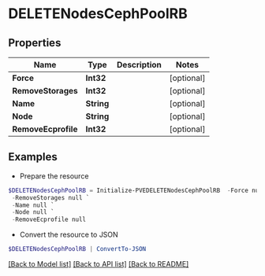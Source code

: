 # DELETENodesCephPoolRB
## Properties

Name | Type | Description | Notes
------------ | ------------- | ------------- | -------------
**Force** | **Int32** |  | [optional] 
**RemoveStorages** | **Int32** |  | [optional] 
**Name** | **String** |  | [optional] 
**Node** | **String** |  | [optional] 
**RemoveEcprofile** | **Int32** |  | [optional] 

## Examples

- Prepare the resource
```powershell
$DELETENodesCephPoolRB = Initialize-PVEDELETENodesCephPoolRB  -Force null `
 -RemoveStorages null `
 -Name null `
 -Node null `
 -RemoveEcprofile null
```

- Convert the resource to JSON
```powershell
$DELETENodesCephPoolRB | ConvertTo-JSON
```

[[Back to Model list]](../README.md#documentation-for-models) [[Back to API list]](../README.md#documentation-for-api-endpoints) [[Back to README]](../README.md)

